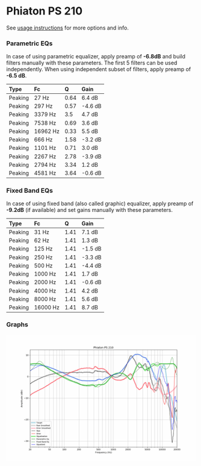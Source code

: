 # Phiaton PS 210
See [usage instructions](https://github.com/jaakkopasanen/AutoEq#usage) for more options and info.

### Parametric EQs
In case of using parametric equalizer, apply preamp of **-6.8dB** and build filters manually
with these parameters. The first 5 filters can be used independently.
When using independent subset of filters, apply preamp of **-6.5 dB**.

| Type    | Fc       |    Q | Gain    |
|:--------|:---------|:-----|:--------|
| Peaking | 27 Hz    | 0.64 | 6.4 dB  |
| Peaking | 297 Hz   | 0.57 | -4.6 dB |
| Peaking | 3379 Hz  | 3.5  | 4.7 dB  |
| Peaking | 7538 Hz  | 0.69 | 3.6 dB  |
| Peaking | 16962 Hz | 0.33 | 5.5 dB  |
| Peaking | 666 Hz   | 1.58 | -3.2 dB |
| Peaking | 1101 Hz  | 0.71 | 3.0 dB  |
| Peaking | 2267 Hz  | 2.78 | -3.9 dB |
| Peaking | 2794 Hz  | 3.34 | 1.2 dB  |
| Peaking | 4581 Hz  | 3.64 | -0.6 dB |

### Fixed Band EQs
In case of using fixed band (also called graphic) equalizer, apply preamp of **-9.2dB**
(if available) and set gains manually with these parameters.

| Type    | Fc       |    Q | Gain    |
|:--------|:---------|:-----|:--------|
| Peaking | 31 Hz    | 1.41 | 7.1 dB  |
| Peaking | 62 Hz    | 1.41 | 1.3 dB  |
| Peaking | 125 Hz   | 1.41 | -1.5 dB |
| Peaking | 250 Hz   | 1.41 | -3.3 dB |
| Peaking | 500 Hz   | 1.41 | -4.4 dB |
| Peaking | 1000 Hz  | 1.41 | 1.7 dB  |
| Peaking | 2000 Hz  | 1.41 | -0.6 dB |
| Peaking | 4000 Hz  | 1.41 | 4.2 dB  |
| Peaking | 8000 Hz  | 1.41 | 5.6 dB  |
| Peaking | 16000 Hz | 1.41 | 8.7 dB  |

### Graphs
![](./Phiaton%20PS%20210.png)